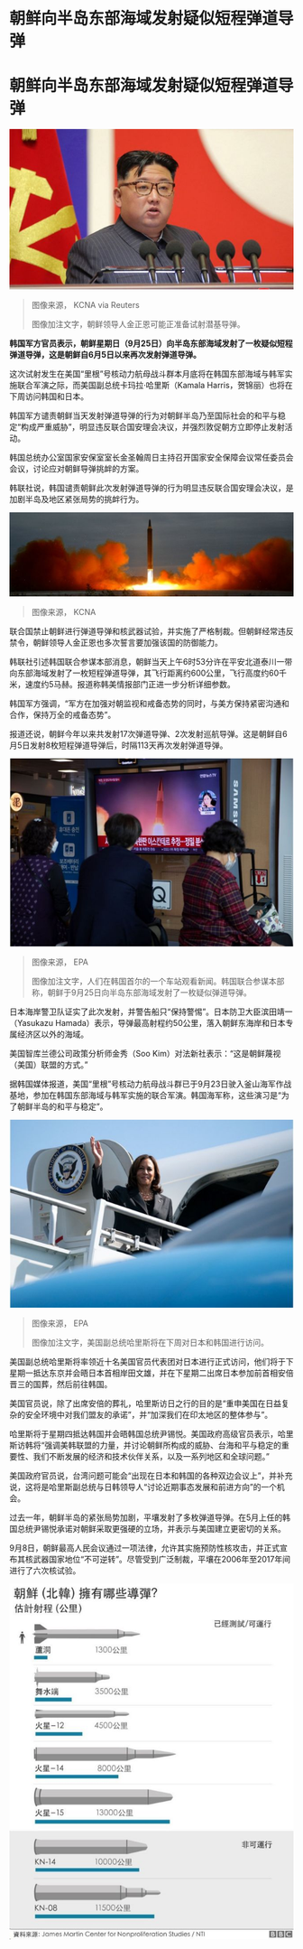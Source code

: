 # 朝鲜向半岛东部海域发射疑似短程弹道导弹

#  朝鲜向半岛东部海域发射疑似短程弹道导弹


![朝鲜领导人金正恩](_126839791_22e5bba81c0e49b334a08981067b77547869a4cd.jpg)

> 图像来源，  KCNA via Reuters
>
> 图像加注文字，朝鲜领导人金正恩可能正准备试射潜基导弹。

**韩国军方官员表示，朝鲜星期日（9月25日）向半岛东部海域发射了一枚疑似短程弹道导弹，这是朝鲜自6月5日以来再次发射弹道导弹。**

这次试射发生在美国“里根”号核动力航母战斗群本月底将在韩国东部海域与韩军实施联合军演之际，而美国副总统卡玛拉·哈里斯（Kamala Harris，贺锦丽）也将在下周访问韩国和日本。

韩国军方谴责朝鲜当天发射弹道导弹的行为对朝鲜半岛乃至国际社会的和平与稳定“构成严重威胁”，明显违反联合国安理会决议，并强烈敦促朝方立即停止发射活动。

韩国总统办公室国家安保室室长金圣翰周日主持召开国家安全保障会议常任委员会会议，讨论应对朝鲜导弹挑衅的方案。

韩联社说，韩国谴责朝鲜此次发射弹道导弹的行为明显违反联合国安理会决议，是加剧半岛及地区紧张局势的挑衅行为。

![Hwasong-12 missile launch in North Korea \(August2017\)](_101601701_041335907-1.jpg)

> 图像来源，  KCNA

联合国禁止朝鲜进行弹道导弹和核武器试验，并实施了严格制裁。但朝鲜经常违反禁令，朝鲜领导人金正恩也多次誓言要加强该国的防御能力。

韩联社引述韩国联合参谋本部消息，朝鲜当天上午6时53分许在平安北道泰川一带向东部海域发射了一枚短程弹道导弹，其飞行距离约600公里，飞行高度约60千米，速度约5马赫。报道称韩美情报部门正进一步分析详细参数。

韩国军方强调，“军方在加强对朝监视和戒备态势的同时，与美方保持紧密沟通和合作，保持万全的戒备态势”。

报道还说，朝鲜今年以来共发射17次弹道导弹、2次发射巡航导弹。这是朝鲜自6月5日发射8枚短程弹道导弹后，时隔113天再次发射弹道导弹。

![人们在韩国首尔的一个车站观看新闻。韩国联合参谋本部称，朝鲜于9月25日向半岛东部海域发射了一枚疑似弹道导弹。](_126840305_nkorea_missile.jpg)

> 图像来源，  EPA
>
> 图像加注文字，人们在韩国首尔的一个车站观看新闻。韩国联合参谋本部称，朝鲜于9月25日向半岛东部海域发射了一枚疑似弹道导弹。

日本海岸警卫队证实了此次发射，并警告船只“保持警惕”。日本防卫大臣滨田靖一（Yasukazu Hamada）表示，导弹最高射程约50公里，落入朝鲜东海岸和日本专属经济区以外的海域。

美国智库兰德公司政策分析师金秀（Soo Kim）对法新社表示：“这是朝鲜蔑视（美国）联盟的方式。”

据韩国媒体报道，美国“里根”号核动力航母战斗群已于9月23日驶入釜山海军作战基地，参加在韩国东部海域与韩军实施的联合军演。韩国海军称，这些演习是“为了朝鲜半岛的和平与稳定”。

![美国副总统哈里斯将在下周对日本和韩国进行访问。](_126840307_us_harris.jpg)

> 图像来源，  EPA
>
> 图像加注文字，美国副总统哈里斯将在下周对日本和韩国进行访问。

美国副总统哈里斯将率领近十名美国官员代表团对日本进行正式访问，他们将于下星期一抵达东京并会晤日本首相岸田文雄，并在下星期二出席日本参加前首相安倍晋三的国葬，然后前往韩国。

美国官员说，除了出席安倍的葬礼，哈里斯访日之行的目的是“重申美国在日益复杂的安全环境中对我们盟友的承诺”，并“加深我们在印太地区的整体参与”。

哈里斯将于星期四抵达韩国并会晤韩国总统尹锡悦。美国政府高级官员表示，哈里斯访韩将“强调美韩联盟的力量，并讨论朝鲜所构成的威胁、台海和平与稳定的重要性、我们不断发展的经济和技术伙伴关系，以及一系列地区和全球问题。”

美国政府官员说，台湾问题可能会“出现在日本和韩国的各种双边会议上”，并补充说，这将是哈里斯副总统与日韩领导人“讨论近期事态发展和前进方向”的一个机会。

过去一年，朝鲜半岛的紧张局势加剧，平壤发射了多枚弹道导弹。在5月上任的韩国总统尹锡悦承诺对朝鲜采取更强硬的立场，并表示与美国建立更密切的关系。

9月8日，朝鲜最高人民会议通过一项法律，允许其实施预防性核攻击，并正式宣布其核武器国家地位“不可逆转”。尽管受到广泛制裁，平壤在2006年至2017年间进行了六次核试验。

![，](_118049901_00426113-253e-435f-a90c-374b4468a71e.jpg)


